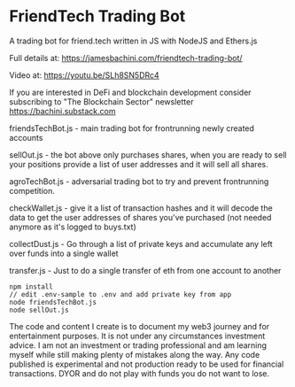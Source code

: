 # FriendTech Trading Bot

A trading bot for friend.tech written in JS with NodeJS and Ethers.js

Full details at: https://jamesbachini.com/friendtech-trading-bot/

Video at: https://youtu.be/SLh8SN5DRc4

If you are interested in DeFi and blockchain development consider subscribing to "The Blockchain Sector" newsletter https://bachini.substack.com

friendsTechBot.js - main trading bot for frontrunning newly created accounts

sellOut.js - the bot above only purchases shares, when you are ready to sell your positions provide a list of user addresses and it will sell all shares.

agroTechBot.js - adversarial trading bot to try and prevent frontrunning competition. 

checkWallet.js - give it a list of transaction hashes and it will decode the data to get the user addresses of shares you've purchased (not needed anymore as it's logged to buys.txt)

collectDust.js - Go through a list of private keys and accumulate any left over funds into a single wallet

transfer.js - Just to do a single transfer of eth from one account to another

```
npm install
// edit .env-sample to .env and add private key from app
node friendsTechBot.js
node sellOut.js
```

The code and content I create is to document my web3 journey and for entertainment purposes. It is not under any circumstances investment advice. I am not an investment or trading professional and am learning myself while still making plenty of mistakes along the way. Any code published is experimental and not production ready to be used for financial transactions. DYOR and do not play with funds you do not want to lose.